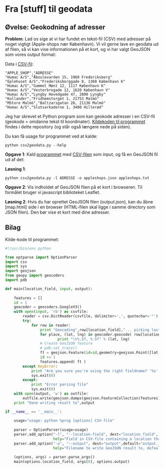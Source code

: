 # Fra [stuff] til geodata

## Øvelse: Geokodning af adresser

**Problem**: Lad os sige at vi har fundet en tekst-fil (CSV) med adresser på noget vigtigt (Apple-shops nær København). Vi vil gerne lave en geodata ud af filen, så vi kan vise informationen på et kort, og vi har valgt GeoJSON som vores output format:

Data i [CSV-fil](https://raw.github.com/skipperkongen/geodata-journalism/master/exercises/geocoding/appleshops.txt):

```csv
"APPLE_SHOP","ADRESSE"
"Humac A/S","Åboulevarden 15, 1960 Frederiksberg"
"Eplehuset A/S","Frederiksborggade 8, 1360 København K"
"Humac A/S","Gammel Mønt 12, 1117 København K"
"Humac A/S","Vesterbrogade 12, 1620 København V"
"Humac A/S","Lyngby Hovedgade 47, 2800 Lyngby"
"Kullander","Fridhemstorget 1, 21753 Malmö"
"MStore Malmö","Baltzarsgatan 26, 21136 Malmö"
"Humac A/S","Slotsarkaderne 1, 3400 Hillerød"
```

Jeg har skrevet et Python program som kan geokode adresser i en CSV-fil (geokode = omdanne tekst til koordinater). [Kildekoden til programmet](https://github.com/skipperkongen/geodata-journalism/blob/master/exercises/geocoding/csv2geodata.py) findes i dette repository (og står også længere nede på siden).

Du kan få usage for programmet ved at kalde:

```
python csv2geodata.py --help
```

**Opgave 1**:
Kald [programmet]((https://github.com/skipperkongen/geodata-journalism/blob/master/exercises/geocoding/csv2geodata.py)) med [CSV-filen](https://raw.github.com/skipperkongen/geodata-journalism/master/exercises/geocoding/appleshops.txt) som input, og få en GeoJSON fil ud af det:


**Løsning 1**: 

```
python csv2geodata.py -l ADRESSE -o appleshops.json appleshops.txt
```

**Opgave 2**: Vis indholdet af GeoJSON filen på et kort i browseren. Til formålet bruger vi javascript biblioteket Leaflet.

**Løsning 2**: Hvis du har oprettet GeoJSON filen (output.json), kan du åbne [map.html] side i en browser (HTML-filen skal ligge i samme directory som JSON filen). Den bør vise et kort med dine adresser.



## Bilag

Kilde-kode til programmet:

```python
#!/usr/bin/env python

from optparse import OptionParser
import csv
import sys
import geojson
from geopy import geocoders
import pdb

def main(location_field, input, output):
	
	features = []
	id = 1
	geocoder = geocoders.GoogleV3()
	with open(input, 'rb') as csvfile:
		reader = csv.DictReader(csvfile, delimiter=',', quotechar='"')
		try:
			for row in reader:
				print "Geocoding",row[location_field],"... picking last coordinate"
				for place, (lat, lng) in geocoder.geocode( row[location_field], exactly_one=False ):
						print "\t%.5f, %.5f" % (lat, lng)
				# Create GeoJSON feature
				# pdb.set_trace()
				ft = geojson.Feature(id=id,geometry=geojson.Point([lat,lng]),properties=row)
				id += 1
				features.append( ft )
		except KeyError:
			print "Are you sure you're using the right fieldname? '%s' seems to an be invalid field name" % location_field
			sys.exit(0)
		except:
			print "Error parsing file"
			sys.exit(0)
	with open(output, 'w') as outfile:
		outfile.write(geojson.dumps(geojson.FeatureCollection(features)))
	print "Done writing result to",output

if __name__ == '__main__':
	
	usage="usage: python %prog [options] CSV-file"
	
	parser = OptionParser(usage=usage)
	parser.add_option("-l", "--location-field", dest="location_field",
					  help="Field in CSV-file containing a location that can be geocoded, e.g. an address")
	parser.add_option("-o", "--output", dest="output",default="output.json",
					  help="Filename to write GeoJSON result to, default is output.json")
	
	(options, args) = parser.parse_args()
	main(options.location_field, args[0], options.output)
```